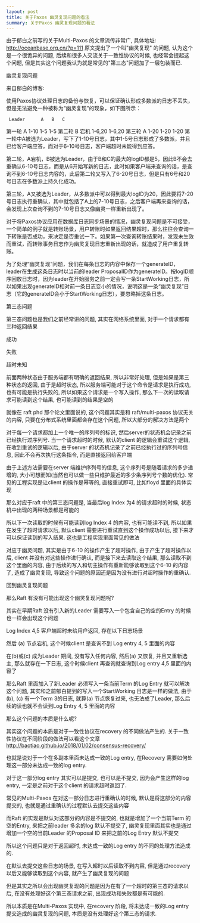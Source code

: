 ```yaml
---
layout: post
title: 关于Paxos 幽灵复现问题的看法
summary: 关于Paxos 幽灵复现问题的看法
---
```


由于郁白之前写的关于Multi-Paxos 的文章流传非常广, 具体地址: http://oceanbase.org.cn/?p=111 原文提出了一个叫"幽灵复现" 的问题, 认为这个是一个很诡异的问题, 后续和很多人交流关于一致性协议的时候, 也经常会提起这个问题, 但是其实这个问题我认为就是常见的"第三态"问题加了一层包装而已.


幽灵复现问题

来自郁白的博客:

使用Paxos协议处理日志的备份与恢复，可以保证确认形成多数派的日志不丢失，但是无法避免一种被称为“幽灵复现”的现象，如下图所示：

   	 Leader 	 A 	 B 	 C 
 第一轮 	 A 	 1-10 	 1-5 	 1-5 
 第二轮 	 B 	 宕机 	 1-6,20 	 1-6,20 
 第三轮 	 A 	 1-20 	 1-20 	 1-20 
第一轮中A被选为Leader，写下了1-10号日志，其中1-5号日志形成了多数派，并且已给客户端应答，而对于6-10号日志，客户端超时未能得到应答。

第二轮，A宕机，B被选为Leader，由于B和C的最大的logID都是5，因此B不会去重确认6-10号日志，而是从6开始写新的日志，此时如果客户端来查询的话，是查询不到6-10号日志内容的，此后第二轮又写入了6-20号日志，但是只有6号和20号日志在多数派上持久化成功。

第三轮，A又被选为Leader，从多数派中可以得到最大logID为20，因此要将7-20号日志执行重确认，其中就包括了A上的7-10号日志，之后客户端再来查询的话，会发现上次查询不到的7-10号日志又像幽灵一样重新出现了。

对于将Paxos协议应用在数据库日志同步场景的情况，幽灵复现问题是不可接受，一个简单的例子就是转账场景，用户转账时如果返回结果超时，那么往往会查询一下转账是否成功，来决定是否重试一下。如果第一次查询转账结果时，发现未生效而重试，而转账事务日志作为幽灵复现日志重新出现的话，就造成了用户重复转账。

为了处理“幽灵复现”问题，我们在每条日志的内容中保存一个generateID，leader在生成这条日志时以当前的leader ProposalID作为generateID。按logID顺序回放日志时，因为leader在开始服务之前一定会写一条StartWorking日志，所以如果出现generateID相对前一条日志变小的情况，说明这是一条“幽灵复现”日志（它的generateID会小于StartWorking日志），要忽略掉这条日志。





第三态问题

第三态问题也是我们之前经常讲的问题, 其实在网络系统里面, 对于一个请求都有三种返回结果

成功

失败

超时未知

前面两种状态由于服务端都有明确的返回结果, 所以非常好处理, 但是如果是第三种状态的返回, 由于是超时状态, 所以服务端可能对于这个命令是请求是执行成功, 也有可能是执行失败的, 所以如果这个请求是一个写入操作, 那么下一次的读取请求可能读到这个结果, 也可能读到的结果是空的

就像在 raft phd 那个论文里面说的, 这个问题其实是和 raft/multi-paxos 协议无关的内容, 只要在分布式系统里面都会存在这个问题, 所以大部分的解决方法是两个

对于每一个请求都加上一个唯一的序列号的标识, 然后server的状态机会记录之前已经执行过序列号. 当一个请求超时的时候, 默认的client 的逻辑会重试这个逻辑, 在收到重试的逻辑以后, 由于server 的状态机记录了之前已经执行过的序列号信息, 因此不会再次执行这条指令, 而是直接返回给客户端

由于上述方法需要在server 端维护序列号的信息, 这个序列号是随着请求的多少递增的, 大小可想而知(当然也可以做一些只维护最近的多少条序列号个数的优化). 常见的工程实现是让client 的操作是幂等的, 直接重试即可, 比如floyd 里面的具体实现


那么对应于raft 中的第三态问题是, 当最后log Index 为4 的请求超时的时候, 状态机中出现的两种场景都是可能的




所以下一次读取的时候有可能读到log Index 4 的内容, 也有可能读不到, 所以如果在发生了超时请求以后, 默认client 需要进行重试直到这个操作成功以后, 接下来才可以保证读到的写入结果. 这也是工程实现里面常见的做法


对应于幽灵问题, 其实是由于6-10 的操作产生了超时操作,  由于产生了超时操作以后, client 并没有对这些操作进行确认, 而是接下来去读取这个结果, 那么读取不到这个里面的内容, 由于后续的写入和切主操作有重新能够读取到这个6-10 的内容了,  造成了幽灵复现, 导致这个问题的原因还是因为没有进行对超时操作的重确认.


回到幽灵复现问题

那么Raft 有没有可能出现这个幽灵复现问题呢?

其实在早期Raft 没有引入新的Leader 需要写入一个包含自己的空的Entry 的时候也一样会出现这个问题

Log Index 4,5 客户端超时未给用户返回, 存在以下日志场景



然后 (a) 节点宕机, 这个时候client 是查询不到 Log entry 4, 5 里面的内容



在(b)或(c) 成为Leader 期间, 没有写入任何内容, 然后(a) 又恢复, 并且又重新选主, 那么就存在一下日志, 这个时候client 再查询就查询到Log entry 4,5 里面的内容了




那么Raft 里面加入了新Leader 必须写入一条当前Term 的Log Entry 就可以解决这个问题, 其实和之前郁白提到的写入一个StartWorking 日志是一样的做法, 由于(b), (c) 有一个Term 3的日志, 就算(a) 节点恢复过来, 也无法成了Leader, 那么后续的读也就不会读到Log Entry 4, 5 里面的内容




那么这个问题的本质是什么呢?

其实这个问题的本质是对于一致性协议在recovery 的不同做法产生的.  关于一致性协议在不同阶段的做法可以看这个文章 http://baotiao.github.io/2018/01/02/consensus-recovery/


也就是说对于一个在多副本里面未达成一致的Log entry, 在Recovery 需要如何处理这一部分未达成一致的log entry.

对于这一部分log entry 其实可以是提交, 也可以是不提交, 因为会产生这样的log entry, 一定是之前对于这个client 的请求超时返回了.

常见的Multi-Paxos 在对这一部分日志进行重确认的时候, 默认是将这部分的内容提交的, 也就是通过重确认的过程默认去提交这些内容

而Raft 的实现是默认对这部分的内容是不提交的, 也就是增加了一个当前Term 的空的Entry, 来把之前leader 多余的log 默认不提交了, 幽灵复现里面其实也是通过增加一个空的当前Leader 的Proposal ID 来把之前的Log Entry 默认不提交


所以这个问题只是对于返回超时, 未达成一致的Log entry 的不同的处理方法造成的.

在默认去提交这些日志的场景, 在写入超时以后读取不到内容, 但是通过recovery 以后又能够读取到这个内容, 就产生了幽灵复现的问题

但是其实之所以会出现幽灵复现的问题是因为在有了一个超时的第三态的请求以后, 在没有处理好这个第三态请求之前, 出现成功和失败都是有可能的.

所以本质是在Multi-Paxos 实现中, 在recovery 阶段, 将未达成一致的Log entry 提交造成的幽灵复现的问题, 本质是没有处理好这个第三态的请求.

